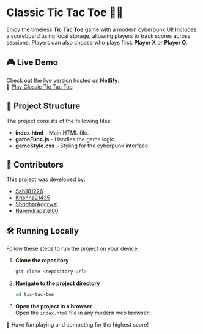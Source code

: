 # Classic Tic Tac Toe 🎲✨

Enjoy the timeless **Tic Tac Toe** game with a modern cyberpunk UI! Includes a scoreboard using local storage, allowing players to track scores across sessions. Players can also choose who plays first: **Player X** or **Player O**.

## 🎮 Live Demo
Check out the live version hosted on **Netlify**:  
🔗 [Play Classic Tic Tac Toe](https://playtictactoefun.netlify.app/)

## 📁 Project Structure
The project consists of the following files:
- **index.html** – Main HTML file.
- **gameFunc.js** – Handles the game logic.
- **gameStyle.css** – Styling for the cyberpunk interface.

## 👥 Contributors
This project was developed by:
- [Sahil81226](https://github.com/Sahil81226)
- [Krishna21435](https://github.com/Krishna21435)
- [ShridharAggrwal](https://github.com/ShridharAggrwal)
- [Narendrapatel00](https://github.com/narendrapatel00)

## 🛠️ Running Locally
Follow these steps to run the project on your device:

1. **Clone the repository**  
   ```sh
   git clone <repository-url>
   ```
2. **Navigate to the project directory**  
   ```sh
   cd tic-tac-toe
   ```
3. **Open the project in a browser**  
   Open the `index.html` file in any modern web browser.

🎉 Have fun playing and competing for the highest score!

